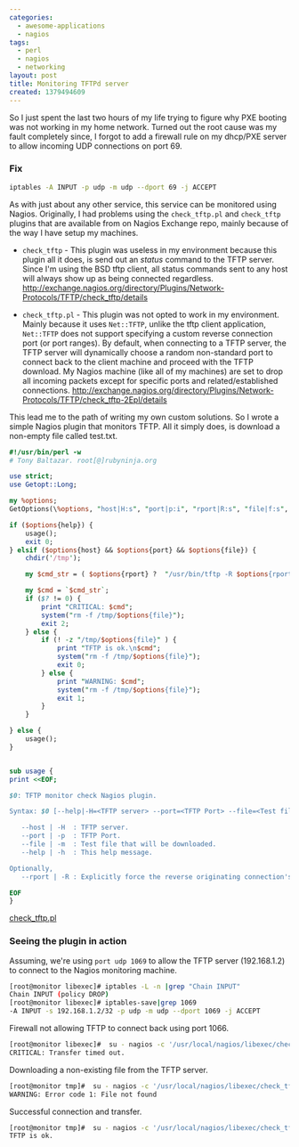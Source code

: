 ```yaml
---
categories:
  - awesome-applications
  - nagios
tags:
  - perl
  - nagios
  - networking
layout: post
title: Monitoring TFTPd server
created: 1379494609
---
```


So I just spent the last two hours of my life trying to figure why PXE booting was not working in my home network. Turned out the root cause was my fault completely since, I forgot to add a firewall rule on my dhcp/PXE server to allow incoming UDP connections on port 69.

### Fix

```bash
iptables -A INPUT -p udp -m udp --dport 69 -j ACCEPT
```

As with just about any other service, this service can be monitored using Nagios. Originally, I had problems using the `check_tftp.pl` and `check_tftp` plugins that are available from on Nagios Exchange repo, mainly because of the way I have setup my machines.

* `check_tftp` - This plugin was useless in my environment because this plugin all it does, is send out an _status_ command to the TFTP server. Since I'm using the BSD tftp client, all status commands sent to any host will always show up as being connected regardless. <a href="http://exchange.nagios.org/directory/Plugins/Network-Protocols/TFTP/check_tftp/details" target="_blank">http://exchange.nagios.org/directory/Plugins/Network-Protocols/TFTP/check_tftp/details</a>

* `check_tftp.pl` - This plugin was not opted to work in my environment. Mainly because it uses `Net::TFTP`, unlike the tftp client application, `Net::TFTP` does not support specifying a custom reverse connection port (or port ranges). By default, when connecting to a TFTP server, the TFTP server will dynamically choose a random non-standard port to connect back to the client machine and proceed with the TFTP download. My Nagios machine (like all of my machines) are set to drop all incoming packets except for specific ports and related/established connections. <a href="http://exchange.nagios.org/directory/Plugins/Network-Protocols/TFTP/check_tftp-2Epl/details" target="_blank">http://exchange.nagios.org/directory/Plugins/Network-Protocols/TFTP/check_tftp-2Epl/details</a>

This lead me to the path of writing my own custom solutions. So I wrote a simple Nagios plugin that monitors TFTP. All it simply does, is download a non-empty file called test.txt.

<!-- markdownlint-disable -->
```perl
#!/usr/bin/perl -w
# Tony Baltazar. root[@]rubyninja.org

use strict;
use Getopt::Long;

my %options;
GetOptions(\%options, "host|H:s", "port|p:i", "rport|R:s", "file|f:s", "help");

if ($options{help}) {
	usage();
	exit 0;
} elsif ($options{host} && $options{port} && $options{file}) {
	chdir('/tmp');

	my $cmd_str = ( $options{rport} ?  "/usr/bin/tftp -R $options{rport}:$options{rport} $options{host} $options{port} -c get $options{file}" : "/usr/bin/tftp $options{host} $options{port} -c get $options{file}");

	my $cmd = `$cmd_str`;
	if ($? != 0) {
		print "CRITICAL: $cmd";
		system("rm -f /tmp/$options{file}");
		exit 2;
	} else {
		if (! -z "/tmp/$options{file}" ) {
			print "TFTP is ok.\n$cmd";
			system("rm -f /tmp/$options{file}");
			exit 0;
		} else {
			print "WARNING: $cmd";
			system("rm -f /tmp/$options{file}");
			exit 1;
		}
	}

} else {
	usage();
}


sub usage {
print <<EOF;

$0: TFTP monitor check Nagios plugin.

Syntax: $0 [--help|-H=<TFTP server> --port=<TFTP Port> --file=<Test file>]

   --host | -H  : TFTP server.
   --port | -p  : TFTP Port.
   --file | -m  : Test file that will be downloaded.
   --help | -h  : This help message.

Optionally,
   --rport | -R : Explicitly force the reverse originating connection's port.

EOF
}
```
<!-- markdownlint-enable -->

<a href="https://github.com/alpha01/SysAdmin-Scripts/blob/master/nagios-plugins/check_tftp.pl" target="_blank">check_tftp.pl</a>

### Seeing the plugin in action

Assuming, we're using `port udp 1069` to allow the TFTP server (192.168.1.2) to connect to the Nagios monitoring machine.

```bash
[root@monitor libexec]# iptables -L -n |grep "Chain INPUT"
Chain INPUT (policy DROP)
[root@monitor libexec]# iptables-save|grep 1069
-A INPUT -s 192.168.1.2/32 -p udp -m udp --dport 1069 -j ACCEPT
```

Firewall not allowing TFTP to connect back using port 1066.

```bash
[root@monitor libexec]#  su - nagios -c '/usr/local/nagios/libexec/check_tftp.pl -H 192.168.1.2 -p 69 -R 1066 -f test.txt'
CRITICAL: Transfer timed out.
```

Downloading a non-existing file from the TFTP server.

```bash
[root@monitor tmp]#  su - nagios -c '/usr/local/nagios/libexec/check_tftp.pl -H 192.168.1.2 -p 69 -R 1069 -f test.txtFAKESHIT'
WARNING: Error code 1: File not found
```

Successful connection and transfer.

```bash
[root@monitor tmp]#  su - nagios -c '/usr/local/nagios/libexec/check_tftp.pl -H 192.168.1.2 -p 69 -R 1069 -f test.txt'
TFTP is ok.
```
